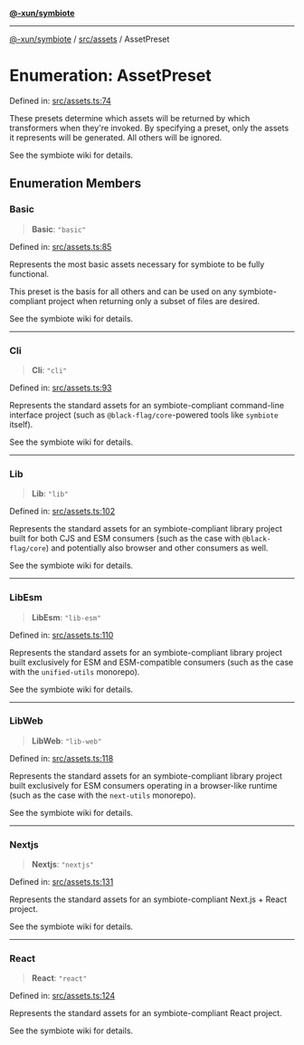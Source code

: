 [**@-xun/symbiote**](../../../README.md)

***

[@-xun/symbiote](../../../README.md) / [src/assets](../README.md) / AssetPreset

# Enumeration: AssetPreset

Defined in: [src/assets.ts:74](https://github.com/Xunnamius/symbiote/blob/fcdd2ab0b85b01d184680d7337de52754feba693/src/assets.ts#L74)

These presets determine which assets will be returned by which transformers
when they're invoked. By specifying a preset, only the assets it represents
will be generated. All others will be ignored.

See the symbiote wiki for details.

## Enumeration Members

### Basic

> **Basic**: `"basic"`

Defined in: [src/assets.ts:85](https://github.com/Xunnamius/symbiote/blob/fcdd2ab0b85b01d184680d7337de52754feba693/src/assets.ts#L85)

Represents the most basic assets necessary for symbiote to be fully
functional.

This preset is the basis for all others and can be used on any
symbiote-compliant project when returning only a subset of files are
desired.

See the symbiote wiki for details.

***

### Cli

> **Cli**: `"cli"`

Defined in: [src/assets.ts:93](https://github.com/Xunnamius/symbiote/blob/fcdd2ab0b85b01d184680d7337de52754feba693/src/assets.ts#L93)

Represents the standard assets for an symbiote-compliant command-line
interface project (such as `@black-flag/core`-powered tools like `symbiote`
itself).

See the symbiote wiki for details.

***

### Lib

> **Lib**: `"lib"`

Defined in: [src/assets.ts:102](https://github.com/Xunnamius/symbiote/blob/fcdd2ab0b85b01d184680d7337de52754feba693/src/assets.ts#L102)

Represents the standard assets for an symbiote-compliant library project
built for both CJS and ESM consumers (such as the case with
`@black-flag/core`) and potentially also browser and other consumers as
well.

See the symbiote wiki for details.

***

### LibEsm

> **LibEsm**: `"lib-esm"`

Defined in: [src/assets.ts:110](https://github.com/Xunnamius/symbiote/blob/fcdd2ab0b85b01d184680d7337de52754feba693/src/assets.ts#L110)

Represents the standard assets for an symbiote-compliant library project
built exclusively for ESM and ESM-compatible consumers (such as the case
with the `unified-utils` monorepo).

See the symbiote wiki for details.

***

### LibWeb

> **LibWeb**: `"lib-web"`

Defined in: [src/assets.ts:118](https://github.com/Xunnamius/symbiote/blob/fcdd2ab0b85b01d184680d7337de52754feba693/src/assets.ts#L118)

Represents the standard assets for an symbiote-compliant library project
built exclusively for ESM consumers operating in a browser-like runtime
(such as the case with the `next-utils` monorepo).

See the symbiote wiki for details.

***

### Nextjs

> **Nextjs**: `"nextjs"`

Defined in: [src/assets.ts:131](https://github.com/Xunnamius/symbiote/blob/fcdd2ab0b85b01d184680d7337de52754feba693/src/assets.ts#L131)

Represents the standard assets for an symbiote-compliant Next.js + React
project.

See the symbiote wiki for details.

***

### React

> **React**: `"react"`

Defined in: [src/assets.ts:124](https://github.com/Xunnamius/symbiote/blob/fcdd2ab0b85b01d184680d7337de52754feba693/src/assets.ts#L124)

Represents the standard assets for an symbiote-compliant React project.

See the symbiote wiki for details.
